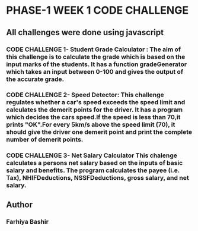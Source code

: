 # PHASE-1 WEEK 1 CODE CHALLENGE
## All challenges were done using javascript

### CODE CHALLENGE 1- Student Grade Calculator :    The aim of this challenge is to calculate the grade which is based on the input marks of the students. It has a function gradeGenerator which takes an input between 0-100 and gives the output of the accurate grade.

### CODE CHALLENGE 2- Speed Detector:     This challenge regulates whether a car's speed exceeds the speed limit and calculates the demerit points for the driver. It has a program which decides the cars speed.If the speed is less than 70,it prints "OK".For every 5km/s above the speed limit (70), it should give the driver one demerit point and print the complete number of demerit points.

### CODE CHALLENGE 3- Net Salary Calculator This chalenge calculates a persons net salary based on the inputs of basic salary and benefits. The program calculates the payee (i.e. Tax), NHIFDeductions, NSSFDeductions, gross salary, and net salary.

## Author 
### Farhiya Bashir 

